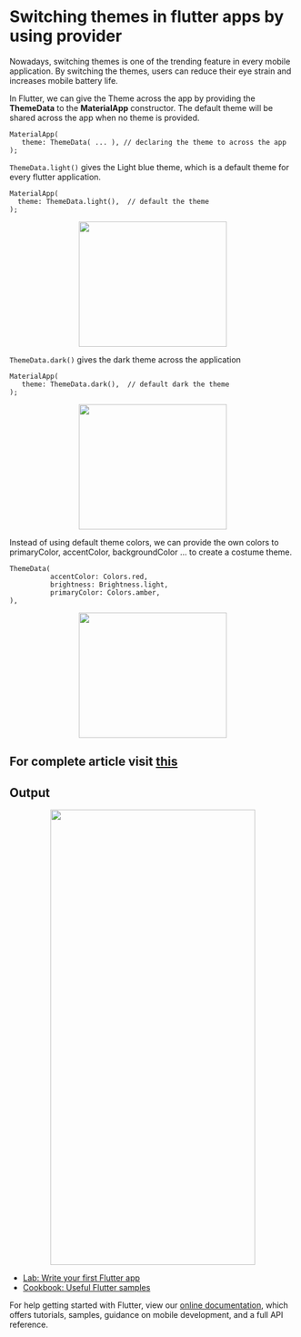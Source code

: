 # Switching themes in flutter apps by using provider

Nowadays, switching themes is one of the trending feature in every mobile application. By switching the themes, users can reduce their eye strain and increases mobile battery life. 

In Flutter, we can give the Theme across the app by providing the **ThemeData** to the **MaterialApp** constructor. The default theme will be shared across the app when no theme is provided. 

```
MaterialApp(
   theme: ThemeData( ... ), // declaring the theme to across the app
);
```

```ThemeData.light()``` gives the Light blue theme, which is a default theme for every flutter application.

```
MaterialApp(
  theme: ThemeData.light(),  // default the theme 
);
```
<p align="center">
 <img src="http://www.flutterant.com/wp-content/uploads/2021/02/device-2021-02-27-160619-e1614422704718.png" width="260" height="220">
</p>

```ThemeData.dark()``` gives the dark theme across the application 

```
MaterialApp(
   theme: ThemeData.dark(),  // default dark the theme 
);

```
<p align="center">
 <img src="http://www.flutterant.com/wp-content/uploads/2021/02/darkTheme-e1614441272113.png"  width="260" height="220">
</p>

Instead of using default theme colors, we can provide the own colors to primaryColor, accentColor, backgroundColor … to create a costume theme.

```
ThemeData(
          accentColor: Colors.red,
          brightness: Brightness.light,
          primaryColor: Colors.amber,
),
```
<p align="center">
 <img src="http://www.flutterant.com/wp-content/uploads/2021/02/customeTheme-e1614441970356.png"  width="260" height="220">
</p>
 
## For complete article visit [this](https://www.flutterant.com/switching-themes-in-flutter-apps-by-using-provider/)

## Output 

<p align="center">
 <img src="http://www.flutterant.com/wp-content/uploads/2021/02/ezgif.com-video-to-gif.gif"  width="360" height="800">
</p>

- [Lab: Write your first Flutter app](https://flutter.dev/docs/get-started/codelab)
- [Cookbook: Useful Flutter samples](https://flutter.dev/docs/cookbook)

For help getting started with Flutter, view our
[online documentation](https://flutter.dev/docs), which offers tutorials,
samples, guidance on mobile development, and a full API reference.
